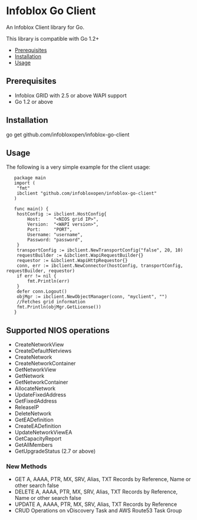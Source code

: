 # Infoblox Go Client

An Infoblox Client library for Go.

This library is compatible with Go 1.2+

- [Prerequisites](#Prerequisites)
- [Installation](#Installation)
- [Usage](#Usage)

## Prerequisites
   * Infoblox GRID with 2.5 or above WAPI support
   * Go 1.2 or above

## Installation
   go get github.com/infobloxopen/infoblox-go-client

## Usage

   The following is a very simple example for the client usage:

       package main
       import (
   	    "fmt"
   	    ibclient "github.com/infobloxopen/infoblox-go-client"
       )

       func main() {
   	    hostConfig := ibclient.HostConfig{
   		    Host:     "<NIOS grid IP>",
   		    Version:  "<WAPI version>",
   		    Port:     "PORT",
   		    Username: "username",
   		    Password: "password",
   	    }
   	    transportConfig := ibclient.NewTransportConfig("false", 20, 10)
   	    requestBuilder := &ibclient.WapiRequestBuilder{}
   	    requestor := &ibclient.WapiHttpRequestor{}
   	    conn, err := ibclient.NewConnector(hostConfig, transportConfig, requestBuilder, requestor)
   	    if err != nil {
   		    fmt.Println(err)
   	    }
   	    defer conn.Logout()
   	    objMgr := ibclient.NewObjectManager(conn, "myclient", "")
   	    //Fetches grid information
   	    fmt.Println(objMgr.GetLicense())
       }

## Supported NIOS operations

   * CreateNetworkView
   * CreateDefaultNetviews
   * CreateNetwork
   * CreateNetworkContainer
   * GetNetworkView
   * GetNetwork
   * GetNetworkContainer
   * AllocateNetwork
   * UpdateFixedAddress
   * GetFixedAddress
   * ReleaseIP
   * DeleteNetwork
   * GetEADefinition
   * CreateEADefinition
   * UpdateNetworkViewEA
   * GetCapacityReport
   * GetAllMembers
   * GetUpgradeStatus (2.7 or above)

### New Methods
   * GET A, AAAA, PTR, MX, SRV, Alias, TXT Records by Reference, Name or other search false
   * DELETE A, AAAA, PTR, MX, SRV, Alias, TXT Records by Reference, Name or other search false
   * UPDATE A, AAAA, PTR, MX, SRV, Alias, TXT Records by Reference
   * CRUD Operations on vDiscovery Task and AWS Route53 Task Group 

